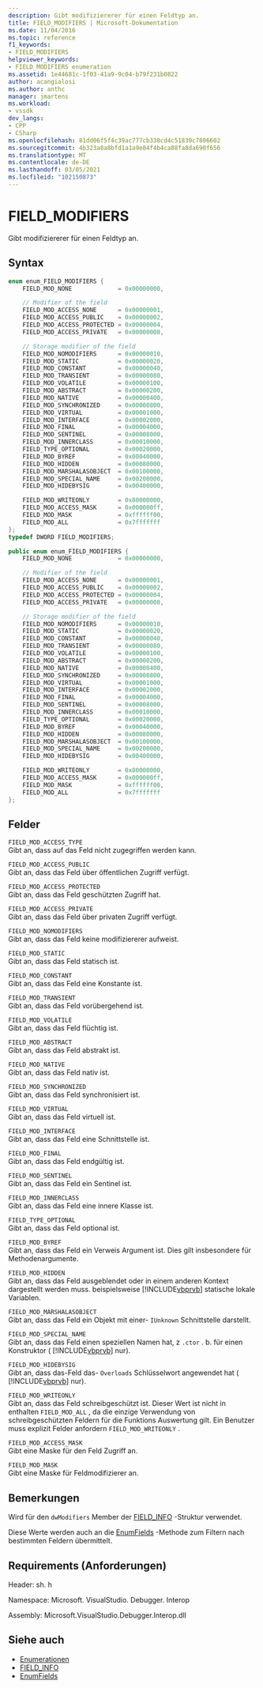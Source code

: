 ```yaml
---
description: Gibt modifiziererer für einen Feldtyp an.
title: FIELD_MODIFIERS | Microsoft-Dokumentation
ms.date: 11/04/2016
ms.topic: reference
f1_keywords:
- FIELD_MODIFIERS
helpviewer_keywords:
- FIELD_MODIFIERS enumeration
ms.assetid: 1e44681c-1f03-41a9-9c04-b79f231b0822
author: acangialosi
ms.author: anthc
manager: jmartens
ms.workload:
- vssdk
dev_langs:
- CPP
- CSharp
ms.openlocfilehash: 81dd06f5f4c39ac777cb338cd4c51839c7806602
ms.sourcegitcommit: 4b323a8a8bfd1a1a9e84f4b4ca88fa8da690f656
ms.translationtype: MT
ms.contentlocale: de-DE
ms.lasthandoff: 03/05/2021
ms.locfileid: "102150873"
---
```

# <a name="field_modifiers"></a>FIELD_MODIFIERS
Gibt modifiziererer für einen Feldtyp an.

## <a name="syntax"></a>Syntax

```cpp
enum enum_FIELD_MODIFIERS {
    FIELD_MOD_NONE             = 0x00000000,

    // Modifier of the field
    FIELD_MOD_ACCESS_NONE      = 0x00000001,
    FIELD_MOD_ACCESS_PUBLIC    = 0x00000002,
    FIELD_MOD_ACCESS_PROTECTED = 0x00000004,
    FIELD_MOD_ACCESS_PRIVATE   = 0x00000008,

    // Storage modifier of the field
    FIELD_MOD_NOMODIFIERS      = 0x00000010,
    FIELD_MOD_STATIC           = 0x00000020,
    FIELD_MOD_CONSTANT         = 0x00000040,
    FIELD_MOD_TRANSIENT        = 0x00000080,
    FIELD_MOD_VOLATILE         = 0x00000100,
    FIELD_MOD_ABSTRACT         = 0x00000200,
    FIELD_MOD_NATIVE           = 0x00000400,
    FIELD_MOD_SYNCHRONIZED     = 0x00000800,
    FIELD_MOD_VIRTUAL          = 0x00001000,
    FIELD_MOD_INTERFACE        = 0x00002000,
    FIELD_MOD_FINAL            = 0x00004000,
    FIELD_MOD_SENTINEL         = 0x00008000,
    FIELD_MOD_INNERCLASS       = 0x00010000,
    FIELD_TYPE_OPTIONAL        = 0x00020000,
    FIELD_MOD_BYREF            = 0x00040000,
    FIELD_MOD_HIDDEN           = 0x00080000,
    FIELD_MOD_MARSHALASOBJECT  = 0x00100000,
    FIELD_MOD_SPECIAL_NAME     = 0x00200000,
    FIELD_MOD_HIDEBYSIG        = 0x00400000,

    FIELD_MOD_WRITEONLY        = 0x80000000,
    FIELD_MOD_ACCESS_MASK      = 0x000000ff,
    FIELD_MOD_MASK             = 0xffffff00,
    FIELD_MOD_ALL              = 0x7fffffff
};
typedef DWORD FIELD_MODIFIERS;
```

```csharp
public enum enum_FIELD_MODIFIERS {
    FIELD_MOD_NONE             = 0x00000000,

    // Modifier of the field
    FIELD_MOD_ACCESS_NONE      = 0x00000001,
    FIELD_MOD_ACCESS_PUBLIC    = 0x00000002,
    FIELD_MOD_ACCESS_PROTECTED = 0x00000004,
    FIELD_MOD_ACCESS_PRIVATE   = 0x00000008,

    // Storage modifier of the field
    FIELD_MOD_NOMODIFIERS      = 0x00000010,
    FIELD_MOD_STATIC           = 0x00000020,
    FIELD_MOD_CONSTANT         = 0x00000040,
    FIELD_MOD_TRANSIENT        = 0x00000080,
    FIELD_MOD_VOLATILE         = 0x00000100,
    FIELD_MOD_ABSTRACT         = 0x00000200,
    FIELD_MOD_NATIVE           = 0x00000400,
    FIELD_MOD_SYNCHRONIZED     = 0x00000800,
    FIELD_MOD_VIRTUAL          = 0x00001000,
    FIELD_MOD_INTERFACE        = 0x00002000,
    FIELD_MOD_FINAL            = 0x00004000,
    FIELD_MOD_SENTINEL         = 0x00008000,
    FIELD_MOD_INNERCLASS       = 0x00010000,
    FIELD_TYPE_OPTIONAL        = 0x00020000,
    FIELD_MOD_BYREF            = 0x00040000,
    FIELD_MOD_HIDDEN           = 0x00080000,
    FIELD_MOD_MARSHALASOBJECT  = 0x00100000,
    FIELD_MOD_SPECIAL_NAME     = 0x00200000,
    FIELD_MOD_HIDEBYSIG        = 0x00400000,

    FIELD_MOD_WRITEONLY        = 0x80000000,
    FIELD_MOD_ACCESS_MASK      = 0x000000ff,
    FIELD_MOD_MASK             = 0xffffff00,
    FIELD_MOD_ALL              = 0x7fffffff
};
```

## <a name="fields"></a>Felder
`FIELD_MOD_ACCESS_TYPE`\
Gibt an, dass auf das Feld nicht zugegriffen werden kann.

`FIELD_MOD_ACCESS_PUBLIC`\
Gibt an, dass das Feld über öffentlichen Zugriff verfügt.

`FIELD_MOD_ACCESS_PROTECTED`\
Gibt an, dass das Feld geschützten Zugriff hat.

`FIELD_MOD_ACCESS_PRIVATE`\
Gibt an, dass das Feld über privaten Zugriff verfügt.

`FIELD_MOD_NOMODIFIERS`\
Gibt an, dass das Feld keine modifiziererer aufweist.

`FIELD_MOD_STATIC`\
Gibt an, dass das Feld statisch ist.

`FIELD_MOD_CONSTANT`\
Gibt an, dass das Feld eine Konstante ist.

`FIELD_MOD_TRANSIENT`\
Gibt an, dass das Feld vorübergehend ist.

`FIELD_MOD_VOLATILE`\
Gibt an, dass das Feld flüchtig ist.

`FIELD_MOD_ABSTRACT`\
Gibt an, dass das Feld abstrakt ist.

`FIELD_MOD_NATIVE`\
Gibt an, dass das Feld nativ ist.

`FIELD_MOD_SYNCHRONIZED`\
Gibt an, dass das Feld synchronisiert ist.

`FIELD_MOD_VIRTUAL`\
Gibt an, dass das Feld virtuell ist.

`FIELD_MOD_INTERFACE`\
Gibt an, dass das Feld eine Schnittstelle ist.

`FIELD_MOD_FINAL`\
Gibt an, dass das Feld endgültig ist.

`FIELD_MOD_SENTINEL`\
Gibt an, dass das Feld ein Sentinel ist.

`FIELD_MOD_INNERCLASS`\
Gibt an, dass das Feld eine innere Klasse ist.

`FIELD_TYPE_OPTIONAL`\
Gibt an, dass das Feld optional ist.

`FIELD_MOD_BYREF`\
Gibt an, dass das Feld ein Verweis Argument ist. Dies gilt insbesondere für Methodenargumente.

`FIELD_MOD_HIDDEN`\
Gibt an, dass das Feld ausgeblendet oder in einem anderen Kontext dargestellt werden muss. beispielsweise [!INCLUDE[vbprvb](../../../code-quality/includes/vbprvb_md.md)] statische lokale Variablen.

`FIELD_MOD_MARSHALASOBJECT`\
Gibt an, dass das Feld ein Objekt mit einer- `IUnknown` Schnittstelle darstellt.

`FIELD_MOD_SPECIAL_NAME`\
Gibt an, dass das Feld einen speziellen Namen hat, z `.ctor` . b. für einen Konstruktor ( [!INCLUDE[vbprvb](../../../code-quality/includes/vbprvb_md.md)] nur).

`FIELD_MOD_HIDEBYSIG`\
Gibt an, dass das-Feld das- `Overloads` Schlüsselwort angewendet hat ( [!INCLUDE[vbprvb](../../../code-quality/includes/vbprvb_md.md)] nur).

`FIELD_MOD_WRITEONLY`\
Gibt an, dass das Feld schreibgeschützt ist. Dieser Wert ist nicht in enthalten `FIELD_MOD_ALL` , da die einzige Verwendung von schreibgeschützten Feldern für die Funktions Auswertung gilt. Ein Benutzer muss explizit Felder anfordern `FIELD_MOD_WRITEONLY` .

`FIELD_MOD_ACCESS_MASK`\
Gibt eine Maske für den Feld Zugriff an.

`FIELD_MOD_MASK`\
Gibt eine Maske für Feldmodifizierer an.

## <a name="remarks"></a>Bemerkungen
Wird für den `dwModifiers` Member der [FIELD_INFO](../../../extensibility/debugger/reference/field-info.md) -Struktur verwendet.

Diese Werte werden auch an die [EnumFields](../../../extensibility/debugger/reference/idebugcontainerfield-enumfields.md) -Methode zum Filtern nach bestimmten Feldern übermittelt.

## <a name="requirements"></a>Requirements (Anforderungen)
Header: sh. h

Namespace: Microsoft. VisualStudio. Debugger. Interop

Assembly: Microsoft.VisualStudio.Debugger.Interop.dll

## <a name="see-also"></a>Siehe auch
- [Enumerationen](../../../extensibility/debugger/reference/enumerations-visual-studio-debugging.md)
- [FIELD_INFO](../../../extensibility/debugger/reference/field-info.md)
- [EnumFields](../../../extensibility/debugger/reference/idebugcontainerfield-enumfields.md)
